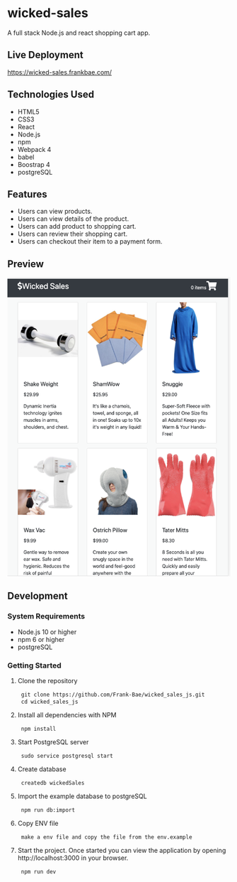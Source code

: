 # wicked-sales
A full stack Node.js and react shopping cart app.

## Live Deployment

https://wicked-sales.frankbae.com/

## Technologies Used
- HTML5
- CSS3
- React
- Node.js
- npm
- Webpack 4
- babel
- Boostrap 4
- postgreSQL

## Features
- Users can view products.
- Users can view details of the product.
- Users can add product to shopping cart.
- Users can review their shopping cart.
- Users can checkout their item to a payment form.

## Preview
![](./previews/ScreenShot.png)
## Development

### System Requirements
- Node.js 10 or higher
- npm 6 or higher
- postgreSQL

### Getting Started
1. Clone the repository

        git clone https://github.com/Frank-Bae/wicked_sales_js.git
        cd wicked_sales_js

2. Install all dependencies with NPM

        npm install

3. Start PostgreSQL server

        sudo service postgresql start

4. Create database

        createdb wickedSales

5. Import the example database to postgreSQL

        npm run db:import

6. Copy ENV file

        make a env file and copy the file from the env.example
    
7. Start the project. Once started you can view the application by opening http://localhost:3000 in your browser.
        
        npm run dev
